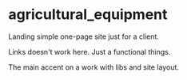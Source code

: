 # agricultural_equipment
Landing simple one-page site just for a client.

Links doesn't work here. Just a functional things. 

The main accent on a work with libs and site layout.
